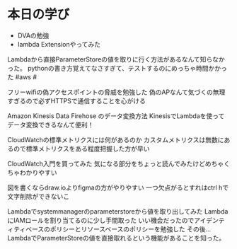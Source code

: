# 本日の学び
- DVAの勉強
- lambda Extensionやってみた

Lambdaから直接ParameterStoreの値を取りに行く方法があるなんて知らなかった。
pythonの書き方覚えてなさすぎて、テストするのにめっちゃ時間かかった
#aws #

フリーwifiの偽アクセスポイントの脅威を勉強した
偽のAPなんて気づくの無理すぎるので必ずHTTPSで通信することを心がける

Amazon Kinesis Data Firehose のデータ変換方法
KinesisでLambdaを使ってデータ変換できるなんて便利！

CloudWatchの標準メトリクスには何があるのか
カスタムメトリクスは無数にあるので標準メトリクスをある程度把握した方が早い

CloudWatch入門を買ってみた
気になる部分をちょっと読んでみたけどめちゃくちゃわかりやすい

図を書くならdraw.ioよりfigmaの方がやりやすい
一つ欠点がるとすれはctrl hで文字削除ができないこ

Lambdaでsystemmanagerのparameterstoreから値を取り出してみた
LambdaにIAMロールを割り当てるのに少し手間取った
いい機会だったのでアイデンティティベースのポリシーとリソースベースのポリシーを勉強した
その後... LambdaでParameterStoreの値を直接取れるという機能があることを知った。

